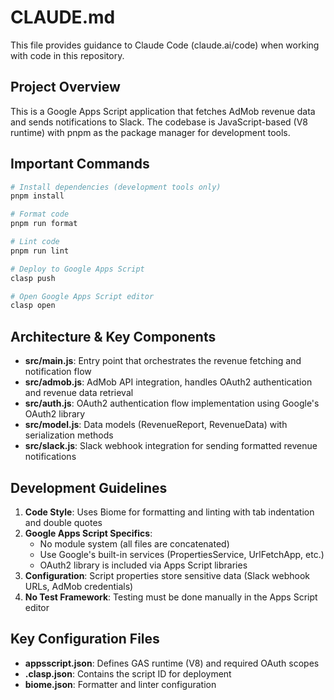 # CLAUDE.md

This file provides guidance to Claude Code (claude.ai/code) when working with code in this repository.

## Project Overview
This is a Google Apps Script application that fetches AdMob revenue data and sends notifications to Slack. The codebase is JavaScript-based (V8 runtime) with pnpm as the package manager for development tools.

## Important Commands
```bash
# Install dependencies (development tools only)
pnpm install

# Format code
pnpm run format

# Lint code
pnpm run lint

# Deploy to Google Apps Script
clasp push

# Open Google Apps Script editor
clasp open
```

## Architecture & Key Components
- **src/main.js**: Entry point that orchestrates the revenue fetching and notification flow
- **src/admob.js**: AdMob API integration, handles OAuth2 authentication and revenue data retrieval
- **src/auth.js**: OAuth2 authentication flow implementation using Google's OAuth2 library
- **src/model.js**: Data models (RevenueReport, RevenueData) with serialization methods
- **src/slack.js**: Slack webhook integration for sending formatted revenue notifications

## Development Guidelines
1. **Code Style**: Uses Biome for formatting and linting with tab indentation and double quotes
2. **Google Apps Script Specifics**: 
   - No module system (all files are concatenated)
   - Use Google's built-in services (PropertiesService, UrlFetchApp, etc.)
   - OAuth2 library is included via Apps Script libraries
3. **Configuration**: Script properties store sensitive data (Slack webhook URLs, AdMob credentials)
4. **No Test Framework**: Testing must be done manually in the Apps Script editor

## Key Configuration Files
- **appsscript.json**: Defines GAS runtime (V8) and required OAuth scopes
- **.clasp.json**: Contains the script ID for deployment
- **biome.json**: Formatter and linter configuration
